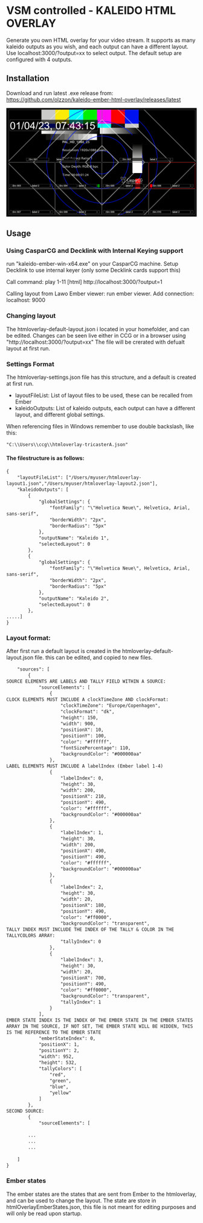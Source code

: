 # VSM controlled - KALEIDO HTML OVERLAY

Generate you own HTML overlay for your video stream.
It supports as many kaleido outputs as you wish, and each output can have a different layout. Use localhost:3000/?output=xx to select output. The default setup are configured with 4 outputs.

## Installation
Download and run latest .exe release from:
https://github.com/olzzon/kaleido-ember-html-overlay/releases/latest

<img src="doc/overlay_on_test_pix.png">


## Usage
### Using CasparCG and Decklink with Internal Keying support

run "kaleido-ember-win-x64.exe" on your CasparCG machine.
Setup Decklink to use internal keyer (only some Decklink cards support this)

Call command:
play 1-11 [html] http://localhost:3000/?output=1

Calling layout from Lawo Ember viewer:
run ember viewer.
Add connection:
localhost: 9000

### Changing layout
The htmloverlay-default-layout.json i located in your homefolder, and can be edited. Changes can be seen live either in CCG or in a browser using "http://localhost:3000/?output=xx"
The file will be crerated with defualt layout at first run.

### Settings Format
The htmloverlay-settings.json file has this structure, and a default is created at first run.
* layoutFileList: List of layout files to be used, these can be recalled from Ember
* kaleidoOutputs: List of kaleido outputs, each output can have a different layout, and different global settings.

When referencing files in Windows remember to use double backslash, like this:
```
"C:\\Users\\ccg\\htmloverlay-tricasterA.json"
```

#### The filestructure is as follows:
```
{
    "layoutFileList": ["/Users/myuser/htmloverlay-layout1.json","/Users/myuser/htmloverlay-layout2.json"],
    "kaleidoOutputs": [
        {
            "globalSettings": {
                "fontFamily": "\"Helvetica Neue\", Helvetica, Arial, sans-serif",
                "borderWidth": "2px",
                "borderRadius": "5px"
            },
            "outputName": "Kaleido 1",
            "selectedLayout": 0
        },
        {
            "globalSettings": {
                "fontFamily": "\"Helvetica Neue\", Helvetica, Arial, sans-serif",
                "borderWidth": "2px",
                "borderRadius": "5px"
            },
            "outputName": "Kaleido 2",
            "selectedLayout": 0
        },
.....]
}

 ```

### Layout format:

After first run a default layout is created in the htmloverlay-default-layout.json file.
this can be edited, and copied to new files.

```
    "sources": [
        {
SOURCE ELEMENTS ARE LABELS AND TALLY FIELD WITHIN A SOURCE:
            "sourceElements": [
                {
CLOCK ELEMENTS MUST INCLUDE A clockTimeZone AND clockFormat:
                    "clockTimeZone": "Europe/Copenhagen",
                    "clockFormat": "dk",
                    "height": 150,
                    "width": 900,
                    "positionX": 10,
                    "positionY": 100,
                    "color": "#ffffff",
                    "fontSizePercentage": 110,
                    "backgroundColor": "#000000aa"
                },
LABEL ELEMENTS MUST INCLUDE A labelIndex (Ember label 1-4)
                {
                    "labelIndex": 0,
                    "height": 30,
                    "width": 200,
                    "positionX": 210,
                    "positionY": 490,
                    "color": "#ffffff",
                    "backgroundColor": "#000000aa"
                },
                {
                    "labelIndex": 1,
                    "height": 30,
                    "width": 200,
                    "positionX": 490,
                    "positionY": 490,
                    "color": "#ffffff",
                    "backgroundColor": "#000000aa"
                },
                {
                    "labelIndex": 2,
                    "height": 30,
                    "width": 20,
                    "positionX": 180,
                    "positionY": 490,
                    "color": "#ff0000",
                    "backgroundColor": "transparent",
TALLY INDEX MUST INCLUDE THE INDEX OF THE TALLY & COLOR IN THE TALLYCOLORS ARRAY:
                    "tallyIndex": 0
                },
                {
                    "labelIndex": 3,
                    "height": 30,
                    "width": 20,
                    "positionX": 700,
                    "positionY": 490,
                    "color": "#ff0000",
                    "backgroundColor": "transparent",
                    "tallyIndex": 1
                }
            ],
EMBER STATE INDEX IS THE INDEX OF THE EMBER STATE IN THE EMBER STATES ARRAY IN THE SOURCE, IF NOT SET, THE EMBER STATE WILL BE HIDDEN, THIS IS THE REFERENCE TO THE EMBER STATE
            "emberStateIndex": 0,
            "positionX": 1,
            "positionY": 2,
            "width": 952,
            "height": 532,
            "tallyColors": [
                "red",
                "green",
                "blue",
                "yellow"
            ]
        },
SECOND SOURCE:
        {
            "sourceElements": [
        
        ...
        ...
        ...

    ]
}
```

### Ember states
The ember states are the states that are sent from Ember to the htmloverlay, and can be used to change the layout.
The state are store in htmlOverlayEmberStates.json, this file is not meant for editing purposes and will only be read upon startup.

